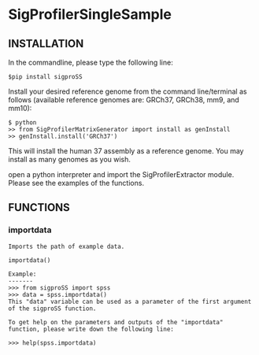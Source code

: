 # SigProfilerSingleSample
## INSTALLATION
In the commandline, please type the following line:
```
$pip install sigproSS
```
Install your desired reference genome from the command line/terminal as follows (available reference genomes are: GRCh37, GRCh38, mm9, and mm10):
```
$ python
>> from SigProfilerMatrixGenerator import install as genInstall
>> genInstall.install('GRCh37')
```
This will install the human 37 assembly as a reference genome. You may install as many genomes as you wish.

open a python interpreter and import the SigProfilerExtractor module. Please see the examples of the functions. 

## FUNCTIONS

### importdata 
    
    
    Imports the path of example data.
    
    importdata()

    Example: 
    -------
    >>> from sigproSS import spss 
    >>> data = spss.importdata()
    This "data" variable can be used as a parameter of the first argument of the sigproSS function.
    
    To get help on the parameters and outputs of the "importdata" function, please write down the following line:
    
    >>> help(spss.importdata)
